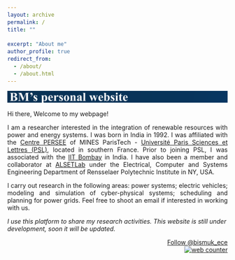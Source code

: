 ```yaml
---
layout: archive
permalink: /
title: ""

excerpt: "About me"
author_profile: true
redirect_from: 
  - /about/
  - /about.html
---
```

![Alt text](/images/Home.svg)

Hi there, Welcome to my webpage!

<p align="justify">
I am a researcher interested in the integration of renewable resources with power and energy systems. I was born in India in 1992. I was affiliated with the <a href="http://www.persee.mines-paristech.fr/Accueil/Presentation/">Centre PERSEE</a> of MINES ParisTech - <a href="https://www.psl.eu/en">Université Paris Sciences et Lettres (PSL)</a>, located in southern France. Prior to joining PSL, I was associated with the <a href="http://iitb.ac.in/">IIT Bombay</a> in India. I have also been a member and collaborator at <a href="https://alsetlab.github.io">ALSETLab</a> under the Electrical, Computer and Systems Engineering Department of Rensselaer Polytechnic Institute in NY, USA.
</p>

<p align="justify">
I carry out research in the following areas: power systems; electric vehicles; modeling and simulation of cyber-physical systems; scheduling and planning for power grids. Feel free to shoot an email if interested in working with us.
</p>

*I use this platform to share my research activities. This website is still under development, soon it will be updated.*

<div style="text-align: right"> 
<a href="https://twitter.com/bismuk_ece?ref_src=twsrc%5Etfw" class="twitter-follow-button" data-show-count="false">Follow @bismuk_ece</a><script async src="https://platform.twitter.com/widgets.js" charset="utf-8"></script>
</div>

<!---
<div style="text-align: left"> 
<a class="twitter-timeline" data-width="507" data-height="210" data-theme="dark" href="https://twitter.com/bismuk_ece?ref_src=twsrc%5Etfw">Tweets by bismuk_ece</a> <script async src="https://platform.twitter.com/widgets.js" charset="utf-8"></script>
</div>
-->

<div style="text-align: right"> 
<!-- hitwebcounter Code START -->
<a href="https://www.hitwebcounter.com" target="_blank">
<img src="https://hitwebcounter.com/counter/counter.php?page=7952998&style=0038&nbdigits=5&type=page&initCount=0" title="Free Counter" Alt="web counter"   border="0" /></a>        
</div>
